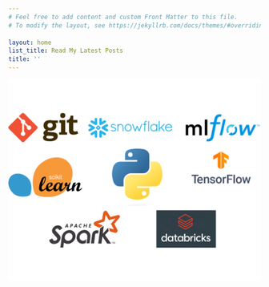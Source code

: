 ```yaml
---
# Feel free to add content and custom Front Matter to this file.
# To modify the layout, see https://jekyllrb.com/docs/themes/#overriding-theme-defaults

layout: home
list_title: Read My Latest Posts
title: ''
---
```


![image tooltip here](/assets/images/ml_logos.png)
